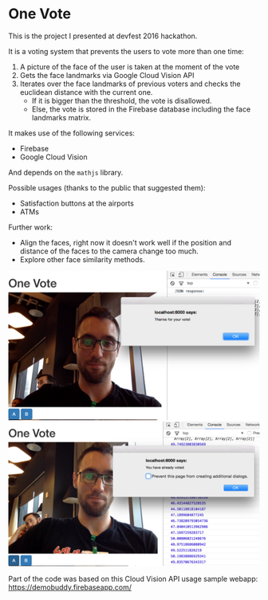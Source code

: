 # One Vote

This is the project I presented at devfest 2016 hackathon.

It is a voting system that prevents the users to vote more than one time:

1. A picture of the face of the user is taken at the moment of the vote
2. Gets the face landmarks via Google Cloud Vision API
3. Iterates over the face landmarks of previous voters and checks the euclidean distance with the current one.
    - If it is bigger than the threshold, the vote is disallowed.
    - Else, the vote is stored in the Firebase database including the face landmarks matrix.

It makes use of the following services:

- Firebase
- Google Cloud Vision

And depends on the `mathjs` library.

Possible usages (thanks to the public that suggested them):

- Satisfaction buttons at the airports
- ATMs

Further work:
- Align the faces, right now it doesn't work well if the position and distance of the faces to the camera change too much.
- Explore other face similarity methods.

![](image1.png)
![](image2.png)

Part of the code was based on this Cloud Vision API usage sample webapp: https://demobuddy.firebaseapp.com/
